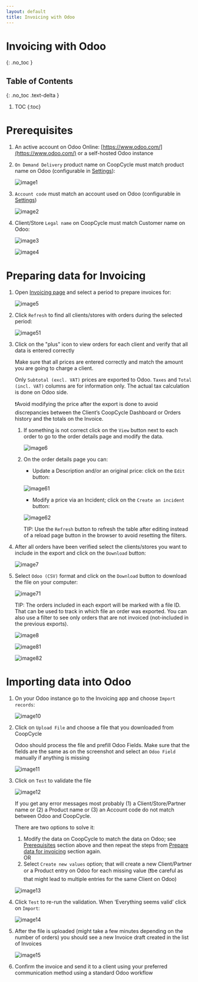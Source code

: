 ```yaml
---
layout: default
title: Invoicing with Odoo
---
```


# Invoicing with Odoo
{: .no_toc }

## Table of Contents
{: .no_toc .text-delta }

1. TOC
{:toc}

# Prerequisites

1. An active account on Odoo Online: [https://www.odoo.com/](https://www.odoo.com/) or a self-hosted Odoo instance

2. `On Demand Delivery` product name on CoopCycle must match product name on Odoo (configurable in [Settings](/en/web/admin/settings)):

   <span class="zoomable">![image1](/assets/images/invoicing_16.24.02.png)</span>

3. `Account code` must match an account used on Odoo (configurable in [Settings](/en/web/admin/settings))

   <span class="zoomable">![image2](/assets/images/invoicing_16.24.11.png)</span>

4. Client/Store `Legal name` on CoopCycle must match Customer name on Odoo:

   <span class="zoomable">![image3](/assets/images/invoicing_16.24.19.png)</span>

   <span class="zoomable">![image4](/assets/images/invoicing_16.24.26.png)</span>

# Preparing data for Invoicing

1. Open [Invoicing page](/en/web/admin/deliveries/invoicing) and select a period to prepare invoices for:

   <span class="zoomable">![image5](/assets/images/invoicing_16.57.49.png)</span>

2. Click `Refresh` to find all clients/stores with orders during the selected period:

   <span class="zoomable">![image51](/assets/images/invoicing_16.59.02.png)</span>

3. Click on the "plus" icon to view orders for each client and verify that all data is entered correctly

   Make sure that all prices are entered correctly and match the amount you are going to charge a client.   

   <div class="alert mt-3 alert-info" role="alert">

   Only `Subtotal (excl. VAT)` prices are exported to Odoo. `Taxes` and `Total (incl. VAT)` columns are for information only. The actual tax calculation is done on Odoo side.

   </div>

   <div class="alert mt-3 alert-warning" role="alert">

   ❗️Avoid modifying the price after the export is done to avoid discrepancies between the Client’s CoopCycle Dashboard or Orders history and the totals on the Invoice.

   </div>

   1. If something is not correct click on the `View` button next to each order to go to the order details page and modify the data.

      <span class="zoomable">![image6](/assets/images/invoicing_16.59.30.png)</span>

   2. On the order details page you can:

      - Update a Description and/or an original price: click on the `Edit` button:

      <span class="zoomable">![image61](/assets/images/invoicing_17.05.08.png)</span>

      - Modify a price via an Incident; click on the `Create an incident` button:

      <span class="zoomable">![image62](/assets/images/invoicing_17.05.20.png)</span>

      <div class="alert mt-3 alert-info" role="alert">

      TIP: Use the `Refresh` button to refresh the table after editing instead of a reload page button in the browser to avoid resetting the filters.

      </div>

4. After all orders have been verified select the clients/stores you want to include in the export and click on the `Download` button:

   <span class="zoomable">![image7](/assets/images/invoicing_17.20.25.png)</span>

5. Select `Odoo (CSV)` format and click on the `Download` button to download the file on your computer:

   <span class="zoomable">![image71](/assets/images/invoicing_17.20.36.png)</span>

   <div class="alert mt-3 alert-info" role="alert">

   TIP: The orders included in each export will be marked with a file ID. That can be used to track in which file an order was exported. You can also use a filter to see only orders that are not invoiced (not-included in the previous exports).

   </div>

   <span class="zoomable">![image8](/assets/images/invoicing_17.25.40.png)</span>

   <span class="zoomable">![image81](/assets/images/invoicing_17.31.38.png)</span>

   <span class="zoomable">![image82](/assets/images/invoicing_17.31.46.png)</span>

# Importing data into Odoo

1. On your Odoo instance go to the Invoicing app and choose `Import records`:

   <span class="zoomable">![image10](/assets/images/invoicing_16.24.55.png)</span>

2. Click on `Upload File` and choose a file that you downloaded from CoopCycle

   Odoo should process the file and prefill Odoo Fields. Make sure that the fields are the same as on the screenshot and select an `Odoo Field` manually if anything is missing  

   <span class="zoomable">![image11](/assets/images/invoicing_16.25.02.png)</span>

3. Click on `Test` to validate the file

   <span class="zoomable">![image12](/assets/images/invoicing_16.25.14.png)</span>

   If you get any error messages most probably (1) a Client/Store/Partner name or (2) a Product name or (3) an Account code do not match between Odoo and CoopCycle.

   There are two options to solve it:

   1. Modify the data on CoopCycle to match the data on Odoo; see [Prerequisites](#prerequisites) section above and then repeat the steps from [Prepare data for invoicing](#preparing-data-for-invoicing) section again.  
      OR
   2. Select `Create new values` option; that will create a new Client/Partner or a Product entry on Odoo for each missing value (❗️be careful as that might lead to multiple entries for the same Client on Odoo)  

   <span class="zoomable">![image13](/assets/images/invoicing_16.25.31.png)</span>

4. Click `Test` to re-run the validation. When ‘Everything seems valid’ click on `Import`:

   <span class="zoomable">![image14](/assets/images/invoicing_16.25.42.png)</span>

5. After the file is uploaded (might take a few minutes depending on the number of orders) you should see a new Invoice draft created in the list of Invoices

   <span class="zoomable">![image15](/assets/images/invoicing_16.25.50.png)</span>

6. Confirm the invoice and send it to a client using your preferred communication method using a standard Odoo workflow
